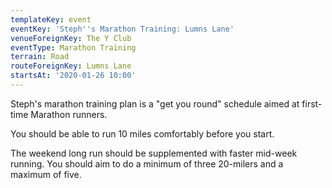 ```yaml
---
templateKey: event
eventKey: 'Steph''s Marathon Training: Lumns Lane'
venueForeignKey: The Y Club
eventType: Marathon Training
terrain: Road
routeForeignKey: Lumns Lane
startsAt: '2020-01-26 10:00'
---
```

Steph's marathon training plan is a "get you round" schedule aimed at first-time
Marathon runners. 

You should be able to run 10 miles comfortably before you start. 

The weekend long run should be supplemented with faster mid-week running. 
You should aim to do a minimum of three 20-milers and a maximum of five. 
